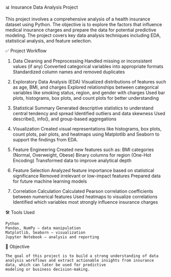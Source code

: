 📊 Insurance Data Analysis Project

This project involves a comprehensive analysis of a health insurance dataset using Python. The objective is to explore the factors that influence medical insurance charges and
prepare the data for potential predictive modeling. The project covers key data analysis techniques including EDA, statistical analysis, and feature selection.

✅ Project Workflow
1. Data Cleaning and Preprocessing
    Handled missing or inconsistent values (if any)
    Converted categorical variables into appropriate formats
     Standardized column names and removed duplicates

2. Exploratory Data Analysis (EDA)
    Visualized distributions of features such as age, BMI, and charges
    Explored relationships between categorical variables like smoking status, region, and gender with charges
    Used bar plots, histograms, box plots, and count plots for better understanding

3. Statistical Summary
    Generated descriptive statistics to understand central tendency and spread
    Identified outliers and data skewness
    Used describe(), info(), and group-based aggregations
4. Visualization
    Created visual representations like histograms, box plots, count plots, pair plots, and heatmaps using Matplotlib and Seaborn to support the findings from EDA.

5. Feature Engineering
    Created new features such as:
    BMI categories (Normal, Overweight, Obese)
    Binary columns for region (One-Hot Encoding)
    Transformed data to improve analytical depth

6. Feature Selection
    Analyzed feature importance based on statistical significance
    Removed irrelevant or low-impact features
    Prepared data for future machine learning models

7. Correlation Calculation
    Calculated Pearson correlation coefficients between numerical features
    Used heatmaps to visualize correlations
    Identified which variables most strongly influence insurance charges

🛠️ Tools Used

    Python
    Pandas, NumPy – data manipulation
    Matplotlib, Seaborn – visualization
    Jupyter Notebook – analysis and reporting

📌 Objective

    The goal of this project is to build a strong understanding of data analysis workflows and extract actionable insights from insurance data, which can later be used for predictive 
    modeling or business decision-making.
